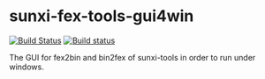 # sunxi-fex-tools-gui4win

[![Build Status](https://travis-ci.org/OtakuNekoP/sunxi-fex-tools-gui4win.svg?branch=master)](https://travis-ci.org/OtakuNekoP/sunxi-fex-tools-gui4win)
[![Build status](https://ci.appveyor.com/api/projects/status/dgj48j3ya0go3wm8?svg=true)](https://ci.appveyor.com/project/OtakuNekoP/sunxi-fex-tools-gui4win)


The GUI for fex2bin and bin2fex of sunxi-tools in order to run under windows.
